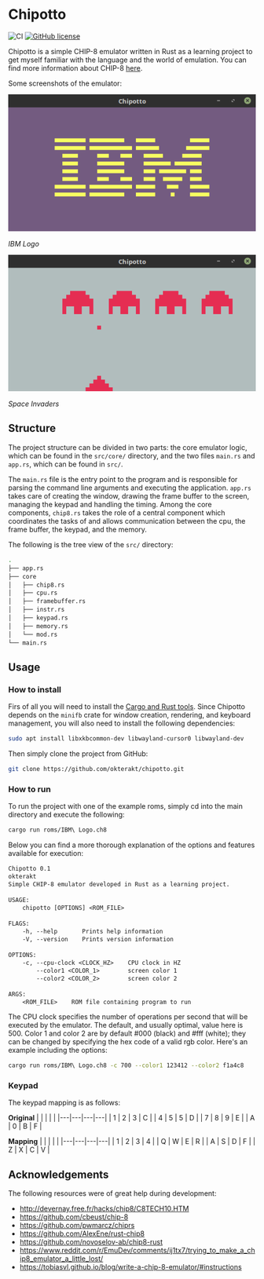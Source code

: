# Chipotto
![CI](https://github.com/okterakt/chipotto/workflows/CI/badge.svg?branch=master)
[![GitHub license](https://img.shields.io/github/license/okterakt/chipotto?color=007af2)](https://github.com/okterakt/chipotto/blob/master/LICENSE)

Chipotto is a simple CHIP-8 emulator written in Rust as a learning project to get myself familiar with the language and the world of emulation. You can find more information about CHIP-8 [here](https://en.wikipedia.org/wiki/CHIP-8).

Some screenshots of the emulator:

![IBM Logo](/pics/screen_ibm.png)

*IBM Logo*

![Space Invaders](/pics/screen_space_invaders.png)

*Space Invaders*

## Structure

The project structure can be divided in two parts: the core emulator logic, which can be found in the `src/core/` directory, and the two files `main.rs` and `app.rs`, which can be found in `src/`.

The `main.rs` file is the entry point to the program and is responsible for parsing the command line arguments and executing the application. `app.rs` takes care of creating the window, drawing the frame buffer to the screen, managing the keypad and handling the timing.
Among the core components, `chip8.rs` takes the role of a central component which coordinates the tasks of and allows communication between the cpu, the frame buffer, the keypad, and the memory.

The following is the tree view of the `src/` directory:

```sh
.
├── app.rs
├── core
│   ├── chip8.rs
│   ├── cpu.rs
│   ├── framebuffer.rs
│   ├── instr.rs
│   ├── keypad.rs
│   ├── memory.rs
│   └── mod.rs
└── main.rs
```

## Usage

### How to install
Firs of all you will need to install the [Cargo and Rust tools](https://rustup.rs/). Since Chipotto depends on the `minifb` crate for window creation, rendering, and keyboard management, you will also need to install the following dependencies:
```sh
sudo apt install libxkbcommon-dev libwayland-cursor0 libwayland-dev
```

Then simply clone the project from GitHub:
```sh
git clone https://github.com/okterakt/chipotto.git
```

### How to run
To run the project with one of the example roms, simply cd into the main directory and execute the following:
```sh
cargo run roms/IBM\ Logo.ch8
```

Below you can find a more thorough explanation of the options and features available for execution:
```
Chipotto 0.1
okterakt
Simple CHIP-8 emulator developed in Rust as a learning project.

USAGE:
    chipotto [OPTIONS] <ROM_FILE>

FLAGS:
    -h, --help       Prints help information
    -V, --version    Prints version information

OPTIONS:
    -c, --cpu-clock <CLOCK_HZ>    CPU clock in HZ
        --color1 <COLOR_1>        screen color 1
        --color2 <COLOR_2>        screen color 2

ARGS:
    <ROM_FILE>    ROM file containing program to run
```

The CPU clock specifies the number of operations per second that will be executed by the emulator. The default, and usually optimal, value here is 500.
Color 1 and color 2 are by default #000 (black) and #fff (white); they can be changed by specifying the hex code of a valid rgb color.
Here's an example including the options:
```sh
cargo run roms/IBM\ Logo.ch8 -c 700 --color1 123412 --color2 f1a4c8
```

### Keypad

The keypad mapping is as follows:

**Original**
|   |   |   |   |
|---|---|---|---|
| 1 | 2 | 3 | C |
| 4 | 5 | 5 | D |
| 7 | 8 | 9 | E |
| A | 0 | B | F |

**Mapping**
|   |   |   |   |
|---|---|---|---|
| 1 | 2 | 3 | 4 |
| Q | W | E | R |
| A | S | D | F |
| Z | X | C | V |

## Acknowledgements
The following resources were of great help during development:
* http://devernay.free.fr/hacks/chip8/C8TECH10.HTM
* https://github.com/cbeust/chip-8
* https://github.com/pwmarcz/chiprs
* https://github.com/AlexEne/rust-chip8
* https://github.com/novoselov-ab/chip8-rust
* https://www.reddit.com/r/EmuDev/comments/ij1tx7/trying_to_make_a_chip8_emulator_a_little_lost/
* https://tobiasvl.github.io/blog/write-a-chip-8-emulator/#instructions
